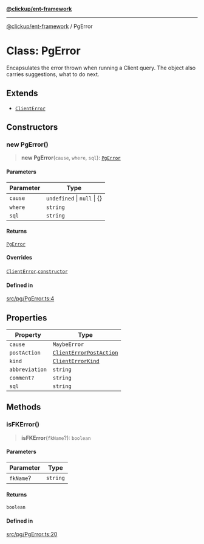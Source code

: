 [**@clickup/ent-framework**](../README.md)

***

[@clickup/ent-framework](../globals.md) / PgError

# Class: PgError

Encapsulates the error thrown when running a Client query. The object also
carries suggestions, what to do next.

## Extends

- [`ClientError`](ClientError.md)

## Constructors

### new PgError()

> **new PgError**(`cause`, `where`, `sql`): [`PgError`](PgError.md)

#### Parameters

| Parameter | Type |
| ------ | ------ |
| `cause` | `undefined` \| `null` \| \{\} |
| `where` | `string` |
| `sql` | `string` |

#### Returns

[`PgError`](PgError.md)

#### Overrides

[`ClientError`](ClientError.md).[`constructor`](ClientError.md#constructors)

#### Defined in

[src/pg/PgError.ts:4](https://github.com/clickup/ent-framework/blob/master/src/pg/PgError.ts#L4)

## Properties

| Property | Type |
| ------ | ------ |
| `cause` | `MaybeError` |
| `postAction` | [`ClientErrorPostAction`](../type-aliases/ClientErrorPostAction.md) |
| `kind` | [`ClientErrorKind`](../type-aliases/ClientErrorKind.md) |
| `abbreviation` | `string` |
| `comment?` | `string` |
| `sql` | `string` |

## Methods

### isFKError()

> **isFKError**(`fkName`?): `boolean`

#### Parameters

| Parameter | Type |
| ------ | ------ |
| `fkName`? | `string` |

#### Returns

`boolean`

#### Defined in

[src/pg/PgError.ts:20](https://github.com/clickup/ent-framework/blob/master/src/pg/PgError.ts#L20)
